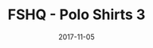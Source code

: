---
setID: 5
path: /product/fshq-polo-shirts3
date: 2017-11-05
title: FSHQ - Polo Shirts 3
description: Ever have those days where you feel a bit geometric? Can't quite shape yourself up right? Show your different sides with a Fullstack HQ styles.
price: '400.00'
image1024: https://psdwizard.github.io/gatsby-paymongo-demo-store/assets/FSHQ-PoloShirts3-1024.png
image150: https://psdwizard.github.io/gatsby-paymongo-demo-store/assets/FSHQ-PoloShirts3-150.png
image300: https://psdwizard.github.io/gatsby-paymongo-demo-store/assets/FSHQ-PoloShirts3-300.png
altText: product image
weight: '200 g'
dimensions: ''
materials: ''
OtherInfo: Lorem ipsum dolor sit amet, consectetur adipiscing elit. Curabitur 
---